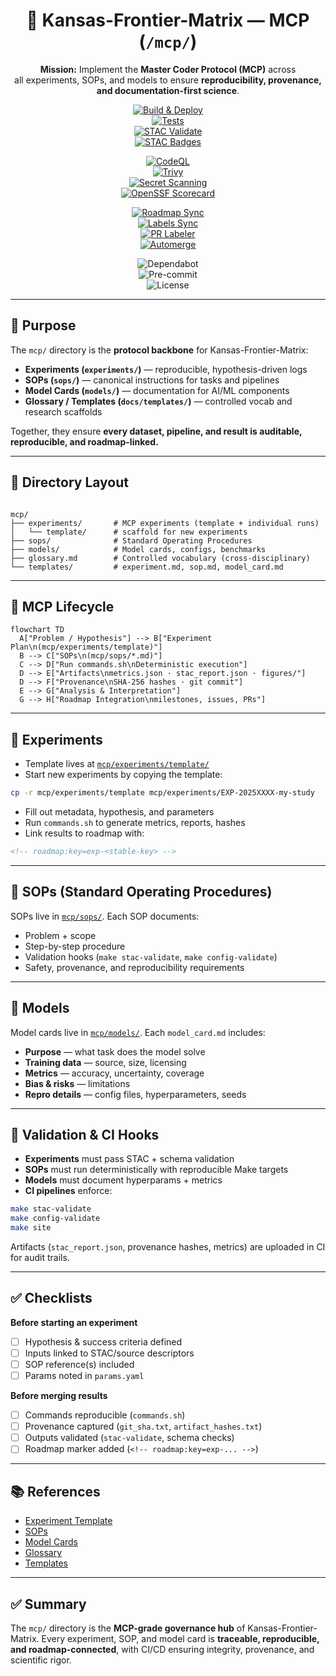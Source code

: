<div align="center">

# 🧭 Kansas-Frontier-Matrix — MCP (`/mcp/`)

**Mission:** Implement the **Master Coder Protocol (MCP)** across  
all experiments, SOPs, and models to ensure **reproducibility, provenance,  
and documentation-first science**.  

[![Build & Deploy](https://github.com/bartytime4life/Kansas-Frontier-Matrix/actions/workflows/site.yml/badge.svg)](.github/workflows/site.yml)  
[![Tests](https://github.com/bartytime4life/Kansas-Frontier-Matrix/actions/workflows/tests.yml/badge.svg)](.github/workflows/tests.yml)  
[![STAC Validate](https://github.com/bartytime4life/Kansas-Frontier-Matrix/actions/workflows/stac-validate.yml/badge.svg)](.github/workflows/stac-validate.yml)  
[![STAC Badges](https://github.com/bartytime4life/Kansas-Frontier-Matrix/actions/workflows/stac-badges.yml/badge.svg)](.github/workflows/stac-badges.yml)  

[![CodeQL](https://github.com/bartytime4life/Kansas-Frontier-Matrix/actions/workflows/codeql.yml/badge.svg)](.github/workflows/codeql.yml)  
[![Trivy](https://github.com/bartytime4life/Kansas-Frontier-Matrix/actions/workflows/trivy.yml/badge.svg)](.github/workflows/trivy.yml)  
[![Secret Scanning](https://github.com/bartytime4life/Kansas-Frontier-Matrix/actions/workflows/secret-scanning.yml/badge.svg)](.github/workflows/secret-scanning.yml)  
[![OpenSSF Scorecard](https://github.com/bartytime4life/Kansas-Frontier-Matrix/actions/workflows/ossf-scorecard.yml/badge.svg)](.github/workflows/ossf-scorecard.yml)  

[![Roadmap Sync](https://github.com/bartytime4life/Kansas-Frontier-Matrix/actions/workflows/roadmap.yml/badge.svg)](.github/workflows/roadmap.yml)  
[![Labels Sync](https://github.com/bartytime4life/Kansas-Frontier-Matrix/actions/workflows/labels.yml/badge.svg)](.github/workflows/labels.yml)  
[![PR Labeler](https://github.com/bartytime4life/Kansas-Frontier-Matrix/actions/workflows/pr-labeler.yml/badge.svg)](.github/workflows/pr-labeler.yml)  
[![Automerge](https://github.com/bartytime4life/Kansas-Frontier-Matrix/actions/workflows/automerge.yml/badge.svg)](.github/workflows/automerge.yml)  

![Dependabot](https://img.shields.io/badge/Dependabot-enabled-brightgreen?logo=dependabot)  
![Pre-commit](https://img.shields.io/badge/pre--commit-enabled-brightgreen?logo=pre-commit)  
![License](https://img.shields.io/github/license/bartytime4life/Kansas-Frontier-Matrix)  

</div>

---

## 🎯 Purpose

The `mcp/` directory is the **protocol backbone** for Kansas-Frontier-Matrix:  

- **Experiments (`experiments/`)** — reproducible, hypothesis-driven logs  
- **SOPs (`sops/`)** — canonical instructions for tasks and pipelines  
- **Model Cards (`models/`)** — documentation for AI/ML components  
- **Glossary / Templates (`docs/templates/`)** — controlled vocab and research scaffolds  

Together, they ensure **every dataset, pipeline, and result is auditable, reproducible, and roadmap-linked.**

---

## 📂 Directory Layout

```

mcp/
├── experiments/       # MCP experiments (template + individual runs)
│   └── template/      # scaffold for new experiments
├── sops/              # Standard Operating Procedures
├── models/            # Model cards, configs, benchmarks
├── glossary.md        # Controlled vocabulary (cross-disciplinary)
└── templates/         # experiment.md, sop.md, model_card.md

````

---

## 🔄 MCP Lifecycle

```mermaid
flowchart TD
  A["Problem / Hypothesis"] --> B["Experiment Plan\n(mcp/experiments/template)"]
  B --> C["SOPs\n(mcp/sops/*.md)"]
  C --> D["Run commands.sh\nDeterministic execution"]
  D --> E["Artifacts\nmetrics.json · stac_report.json · figures/"]
  D --> F["Provenance\nSHA-256 hashes · git commit"]
  E --> G["Analysis & Interpretation"]
  G --> H["Roadmap Integration\nmilestones, issues, PRs"]
````

<!-- END OF MERMAID -->

---

## 🧪 Experiments

* Template lives at [`mcp/experiments/template/`](./experiments/template/)
* Start new experiments by copying the template:

```bash
cp -r mcp/experiments/template mcp/experiments/EXP-2025XXXX-my-study
```

* Fill out metadata, hypothesis, and parameters
* Run `commands.sh` to generate metrics, reports, hashes
* Link results to roadmap with:

```markdown
<!-- roadmap:key=exp-<stable-key> -->
```

---

## 📝 SOPs (Standard Operating Procedures)

SOPs live in [`mcp/sops/`](./sops/).
Each SOP documents:

* Problem + scope
* Step-by-step procedure
* Validation hooks (`make stac-validate`, `make config-validate`)
* Safety, provenance, and reproducibility requirements

---

## 🤖 Models

Model cards live in [`mcp/models/`](./models/).
Each `model_card.md` includes:

* **Purpose** — what task does the model solve
* **Training data** — source, size, licensing
* **Metrics** — accuracy, uncertainty, coverage
* **Bias & risks** — limitations
* **Repro details** — config files, hyperparameters, seeds

---

## 🧮 Validation & CI Hooks

* **Experiments** must pass STAC + schema validation
* **SOPs** must run deterministically with reproducible Make targets
* **Models** must document hyperparams + metrics
* **CI pipelines** enforce:

```bash
make stac-validate
make config-validate
make site
```

Artifacts (`stac_report.json`, provenance hashes, metrics) are uploaded in CI for audit trails.

---

## ✅ Checklists

**Before starting an experiment**

* [ ] Hypothesis & success criteria defined
* [ ] Inputs linked to STAC/source descriptors
* [ ] SOP reference(s) included
* [ ] Params noted in `params.yaml`

**Before merging results**

* [ ] Commands reproducible (`commands.sh`)
* [ ] Provenance captured (`git_sha.txt`, `artifact_hashes.txt`)
* [ ] Outputs validated (`stac-validate`, schema checks)
* [ ] Roadmap marker added (`<!-- roadmap:key=exp-... -->`)

---

## 📚 References

* [Experiment Template](./experiments/template/README.md)
* [SOPs](./sops/)
* [Model Cards](./models/)
* [Glossary](./glossary.md)
* [Templates](./templates/)

---

## ✅ Summary

The `mcp/` directory is the **MCP-grade governance hub** of Kansas-Frontier-Matrix.
Every experiment, SOP, and model card is **traceable, reproducible, and roadmap-connected**,
with CI/CD ensuring integrity, provenance, and scientific rigor.
